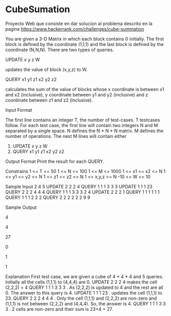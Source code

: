 # CubeSumation
Proyecto Web que consiste en dar solucion al problema descrito en la pagina https://www.hackerrank.com/challenges/cube-summation


You are given a 3-D Matrix in which each block contains 0 initially. The first block is defined by the
coordinate (1,1,1) and the last block is defined by the coordinate (N,N,N). There are two types of queries.

UPDATE x y z W

updates the value of block (x,y,z) to W.

QUERY x1 y1 z1 x2 y2 z2

calculates the sum of the value of blocks whose x coordinate is between x1 and x2 (inclusive), y coordinate
between y1 and y2 (inclusive) and z coordinate between z1 and z2 (inclusive).

Input Format

The first line contains an integer T, the number of test-cases. T testcases follow.
For each test case, the first line will contain two integers N and M separated by a single space.
N defines the N * N * N matrix.
M defines the number of operations.
The next M lines will contain either

1. UPDATE x y z W
2. QUERY x1 y1 z1 x2 y2 z2

Output Format
Print the result for each QUERY.

Constrains
1 <= T <= 50
1 <= N <= 100
1 <= M <= 1000
1 <= x1 <= x2 <= N
1 <= y1 <= y2 <= N
1 <= z1 <= z2 <= N
1 <= x,y,z <= N
-10 <= W <= 10

Sample Input
2
4 5
UPDATE 2 2 2 4
QUERY 1 1 1 3 3 3
UPDATE 1 1 1 23
QUERY 2 2 2 4 4 4
QUERY 1 1 1 3 3 3
2 4
UPDATE 2 2 2 1
QUERY 1 1 1 1 1 1
QUERY 1 1 1 2 2 2
QUERY 2 2 2 2 2 2
9 9

Sample Output

4

4

27

0

1

1

Explanation
First test case, we are given a cube of 4 * 4 * 4 and 5 queries. Initially all the cells (1,1,1) to (4,4,4) are 0.
UPDATE 2 2 2 4 makes the cell (2,2,2) = 4
QUERY 1 1 1 3 3 3 . As (2,2,2) is updated to 4 and the rest are all 0. The answer to this query is 4.
UPDATE 1 1 1 23 . updates the cell (1,1,1) to 23. QUERY 2 2 2 4 4 4 . Only the cell (1,1,1) and (2,2,2)
are non-zero and (1,1,1) is not between (2,2,2) and (4,4,4). So, the answer is 4.
QUERY 1 1 1 3 3 3 . 2 cells are non-zero and their sum is 23+4 = 27.
